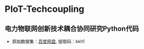 # PIoT-Techcoupling
电力物联网创新技术耦合协同研究Python代码  
---
  
* 原始数据集：[百度网盘](https://pan.baidu.com/s/1Tv3ues7_bz4Vb2zvbScfOw),    提取码：kkh1
